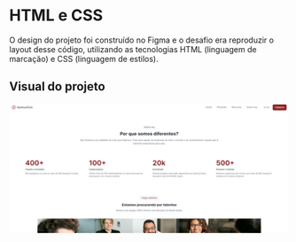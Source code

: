 # HTML e CSS

O design do projeto foi construído no Figma e o desafio era reproduzir o layout desse código, utilizando as tecnologias HTML (linguagem de marcação) e CSS (linguagem de estilos).

## Visual do projeto
<p>
  <img src=".github/optimusTech.png">
</p>

